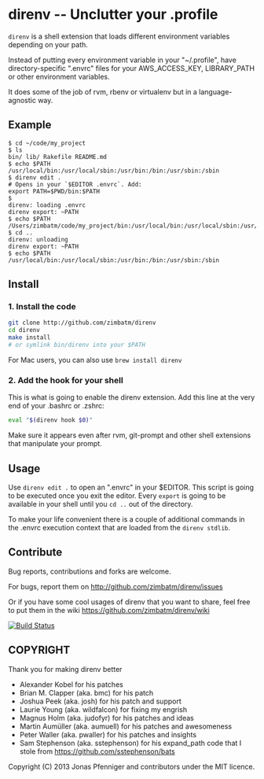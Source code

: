 direnv -- Unclutter your .profile
=================================

`direnv` is a shell extension that loads different environment variables
depending on your path.

Instead of putting every environment variable in your "~/.profile", have
directory-specific ".envrc" files for your AWS_ACCESS_KEY, LIBRARY_PATH or
other environment variables.

It does some of the job of rvm, rbenv or virtualenv but in a
language-agnostic way.

## Example

```
$ cd ~/code/my_project
$ ls
bin/ lib/ Rakefile README.md
$ echo $PATH
/usr/local/bin:/usr/local/sbin:/usr/bin:/bin:/usr/sbin:/sbin
$ direnv edit .
# Opens in your `$EDITOR .envrc`. Add:
export PATH=$PWD/bin:$PATH
$
direnv: loading .envrc
direnv export: ~PATH
$ echo $PATH
/Users/zimbatm/code/my_project/bin:/usr/local/bin:/usr/local/sbin:/usr/bin:/bin:/usr/sbin:/sbin
$ cd ..
direnv: unloading
direnv export: ~PATH
$ echo $PATH
/usr/local/bin:/usr/local/sbin:/usr/bin:/bin:/usr/sbin:/sbin
```

## Install

### 1. Install the code

```bash
git clone http://github.com/zimbatm/direnv
cd direnv
make install
# or symlink bin/direnv into your $PATH
```

For Mac users, you can also use `brew install direnv`

### 2. Add the hook for your shell

This is what is going to enable the direnv extension. Add this line at the
very end of your .bashrc or .zshrc:

```bash
eval "$(direnv hook $0)"
```

Make sure it appears even after rvm, git-prompt and other shell extensions
that manipulate your prompt.

## Usage

Use `direnv edit .` to open an ".envrc" in your $EDITOR. This script is going
to be executed once you exit the editor. Every `export` is going to be
available in your shell until you `cd ..` out of the directory.

To make your life convenient there is a couple of additional commands in the
.envrc execution context that are loaded from the `direnv stdlib`.

## Contribute

Bug reports, contributions and forks are welcome.

For bugs, report them on <http://github.com/zimbatm/direnv/issues>

Or if you have some cool usages of direnv that you want to share, feel free
to put them in the wiki <https://github.com/zimbatm/direnv/wiki>

[![Build Status](https://api.travis-ci.org/zimbatm/direnv.png?branch=master)](http://travis-ci.org/zimbatm/direnv)

## COPYRIGHT

Thank you for making direnv better

* Alexander Kobel for his patches
* Brian M. Clapper (aka. bmc) for his patch
* Joshua Peek (aka. josh) for his patch and support
* Laurie Young (aka. wildfalcon) for fixing my engrish
* Magnus Holm (aka. judofyr) for his patches and ideas
* Martin Aumüller (aka. aumuell) for his patches and awesomeness
* Peter Waller (aka. pwaller) for his patches and insights
* Sam Stephenson (aka. sstephenson) for his expand_path code that I stole from https://github.com/sstephenson/bats

Copyright (C) 2013 Jonas Pfenniger and contributors under the MIT licence.
